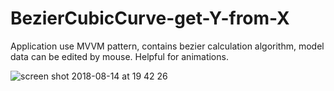 # BezierCubicCurve-get-Y-from-X

Application use MVVM pattern, contains bezier calculation algorithm, model data can be edited by mouse.
Helpful for animations.

![screen shot 2018-08-14 at 19 42 26](https://user-images.githubusercontent.com/32716620/44105738-4fa3b32e-9ffb-11e8-8be4-157765c8a8d6.png)
